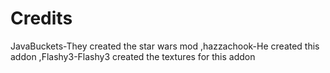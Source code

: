 Credits
=======
JavaBuckets-They created the star wars mod
,hazzachook-He created this addon
,Flashy3-Flashy3 created the textures for this addon
